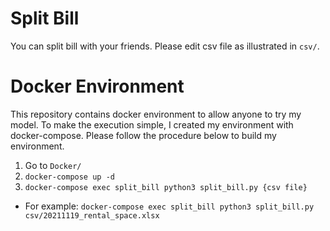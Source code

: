 # Split Bill
You can split bill with your friends. Please edit csv file as illustrated in `csv/`.

# Docker Environment
This repository contains docker environment to allow anyone to try my model. To make the execution simple, I created my environment with docker-compose. Please follow the procedure below to build my environment.

1. Go to `Docker/`
2. `docker-compose up -d`
3. `docker-compose exec split_bill python3 split_bill.py {csv file}`
  - For example: `docker-compose exec split_bill python3 split_bill.py csv/20211119_rental_space.xlsx`
